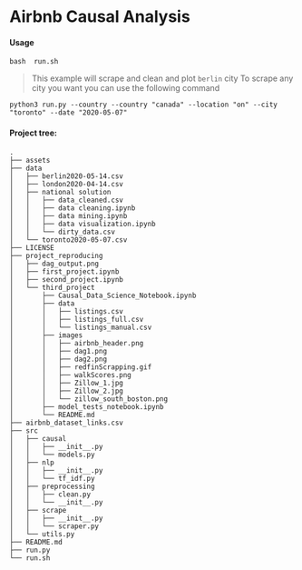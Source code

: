 # Airbnb Causal Analysis

#### Usage


`
bash  run.sh
`

> This example will scrape and clean and plot `berlin` city
> To scrape any city you want you can use the following command

`
python3 run.py --country --country "canada" --location "on" --city "toronto" --date "2020-05-07"
`

#### Project tree:

```
.
├── assets
├── data
│   ├── berlin2020-05-14.csv
│   ├── london2020-04-14.csv
│   ├── national solution
│   │   ├── data_cleaned.csv
│   │   ├── data cleaning.ipynb
│   │   ├── data mining.ipynb
│   │   ├── data visualization.ipynb
│   │   └── dirty_data.csv
│   └── toronto2020-05-07.csv
├── LICENSE
├── project_reproducing
│   ├── dag_output.png
│   ├── first_project.ipynb
│   ├── second_project.ipynb
│   └── third_project
│       ├── Causal_Data_Science_Notebook.ipynb
│       ├── data
│       │   ├── listings.csv
│       │   ├── listings_full.csv
│       │   └── listings_manual.csv
│       ├── images
│       │   ├── airbnb_header.png
│       │   ├── dag1.png
│       │   ├── dag2.png
│       │   ├── redfinScrapping.gif
│       │   ├── walkScores.png
│       │   ├── Zillow_1.jpg
│       │   ├── Zillow_2.jpg
│       │   └── zillow_south_boston.png
│       ├── model_tests_notebook.ipynb
│       └── README.md
├── airbnb_dataset_links.csv
├── src
│   ├── causal
│   │   ├── __init__.py
│   │   └── models.py
│   ├── nlp
│   │   ├── __init__.py
│   │   └── tf_idf.py
│   ├── preprocessing
│   │   ├── clean.py
│   │   └── __init__.py
│   ├── scrape
│   │   ├── __init__.py
│   │   └── scraper.py
│   └── utils.py
├── README.md
├── run.py
└── run.sh

```